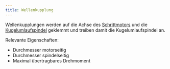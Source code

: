 ```yaml
---
title: Wellenkupplung
---
```


Wellenkupplungen werden auf die Achse des [Schrittmotors](schrittmotoren.md) und die [Kugelumlaufspindel](kugelumlaufspindel.md) geklemmt und treiben damit die Kugelumlaufspindel an.

Relevante Eigenschaften:

* Durchmesser motorseitig
* Durchmesser spindelseitig
* Maximal übertragbares Drehmoment
